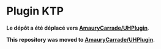# Plugin KTP

**Le dépôt a été déplacé vers [AmauryCarrade/UHPlugin](https://github.com/AmauryCarrade/UHPlugin)**.


**This repository was moved to [AmauryCarrade/UHPlugin](https://github.com/AmauryCarrade/UHPlugin)**.
